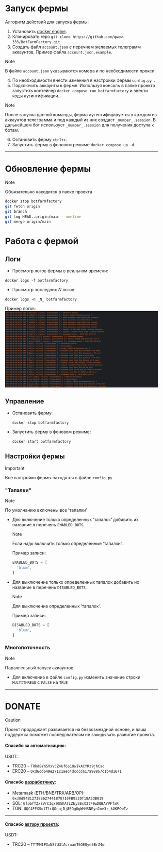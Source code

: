 # Запуск фермы
Алгоритм действий для запуска фермы:
1. Установить [docker engine](https://docs.docker.com/engine/install/).
2. Клонировать repo `git clone https://github.com/qwqw-333/BotFarmFactory.git`.
3. Создать файл `account.json` с перечнем желаемых телеграмм аккаунтов. Пример файла `account.json.example`.
> [!NOTE]
> В файле `account.json` указываются номера и по необходимости прокси.
4. По необходимости внести изменния в настройки фермы `config.py `.
5. Подключить аккаунты к ферме. Используя консоль в папке проекта запустить контейнер `docker compose run botfarmfactory` и ввести коды аутинтификации.
> [!NOTE]
> После запуска данной команды, ферма аутентифицируется в каждом из аккаунтов телеграмма и под каждый из них создаст `_number_.session`.
> В дальнейшем бот использует `_number_.session` для получения доступа к ботам.
6. Остановить ферму `ctrl+c`.
7. Запустить ферму в фоновом режиме `docker compose up -d`.

---
# Обновление фермы
> [!NOTE]
> Объязательно находится в папке проекта
```bash
docker stop botfarmfactory
git fetch origin
git branch
git log HEAD..origin/main --oneline
git merge origin/main
```

# Работа с фермой
## Логи

* Просмотр логов фермы в реальном времени:

`docker logs -f botfarmfactory`
* Просмотр последних _N_ логов:

`docker logs -n _N_ botfarmfactory`

Пример логов:
![img.png](img.png)

## Управление
* Остановить ферму:

    `docker stop botfarmfactory`
* Запустить ферму в фоновом режиме:

    `docker start botfarmfactory`

## Настройки фермы
> [!IMPORTANT]
> Все настройки фермы находятся в файле `config.py`

### "Тапалки"
> [!NOTE]
> По умолчанию включены все 'тапалки'

* Для включение только определенных 'тапалок' добавить их название в перечень `ENABLED_BOTS`. 
  > [!NOTE]
  > Если надо включить только определенные 'тапалки'.

  Пример записи:
    ```python
    ENABLED_BOTS = [
      'blum',
    ]
    ```
* Для выключение только определенных тапалок добавить их название в перечень `DISABLED_BOTS`. 
  > [!NOTE]
  > Для выключение определенных 'тапалок'.  
  
  Пример записи:
  ```python
  DISABLED_BOTS = [
    'blum',
  ]
  ```

### Многопоточность
> [!NOTE]
> Параллельный запуск аккаунтов

* Для включение в файле `config.py` изменить значение строки `MULTITHREAD` с `FALSE` на `TRUE`

---

# DONATE
> [!CAUTION]
> Проект прододжает развивается на безвозмездной основе, и ваша поддержка поможет последователям не закидывать развитие проекта.

#### Спасибо за автоматизацию:
USDT:
* TRC20 – `TRkdBYnSVxVCZvUf6p1UwikACYRz9jhCsc`
* ERC20 – `0xd6cd649e271c1aec4dcccda17a98867c1b4d1671`

#### Спасибо [разработчику](https://github.com/SoloWay9/BotFarmFactory):
* Metamask (ETH/BNB/TRX/ARB/OP): `0xd0d94B12738E627441878710FB9520f18A33B019`
* SOL: `GfpbfYZxsVrC3qx9S5KAtiZby5BxX3tF9wDQBAYVFfxR` 
* TON: `UQC4PFXSqlTlrQOnnjDj8EQg8gWHNSNEyn2mv3r_kGKPCwTz`

---
#### Cпасибо [автору проекта](https://github.com/TotalAwesome/BotFarmFactory):
USDT:
*  TRC20 – `TTTMM1PXxNS7d3tAcruamT6GE8ye5BrZ4w`
